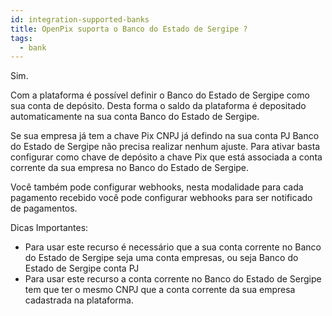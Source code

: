 ```yaml
---
id: integration-supported-banks
title: OpenPix suporta o Banco do Estado de Sergipe ?
tags:
  - bank
---
```


Sim.

Com a plataforma é possível definir o Banco do Estado de Sergipe como sua conta de depósito. Desta forma o saldo da plataforma é depositado automaticamente na sua conta Banco do Estado de Sergipe.

Se sua empresa já tem a chave Pix CNPJ já defindo na sua conta PJ Banco do Estado de Sergipe não precisa realizar nenhum ajuste. Para ativar basta configurar como chave de depósito a chave Pix que está associada a conta corrente da sua empresa no Banco do Estado de Sergipe.

Você também pode configurar webhooks, nesta modalidade para cada pagamento recebido você pode configurar webhooks para ser notificado de pagamentos.

Dicas Importantes:

- Para usar este recurso é necessário que a sua conta corrente no Banco do Estado de Sergipe seja uma conta empresas, ou seja Banco do Estado de Sergipe conta PJ
- Para usar este recurso a conta corrente no Banco do Estado de Sergipe tem que ter o mesmo CNPJ que a conta corrente da sua empresa cadastrada na plataforma.
